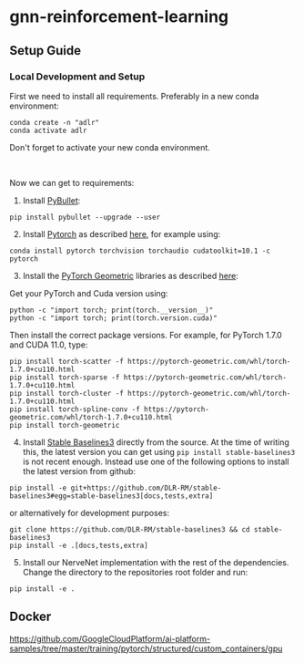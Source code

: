 # gnn-reinforcement-learning

## Setup Guide

### Local Development and Setup

First we need to install all requirements. Preferably in a new conda environment:
```
conda create -n "adlr"
conda activate adlr
```
Don't forget to activate your new conda environment.

<br/>

Now we can get to requirements:

1. Install [PyBullet](https://github.com/bulletphysics/bullet3):
```
pip install pybullet --upgrade --user
```

2. Install [Pytorch](https://pytorch.org/) as described [here](https://pytorch.org/get-started/locally/), for example using:
```
conda install pytorch torchvision torchaudio cudatoolkit=10.1 -c pytorch
```

3. Install the [PyTorch Geometric](https://github.com/rusty1s/pytorch_geometric) libraries as described [here](https://pytorch-geometric.readthedocs.io/en/latest/notes/installation.html):

Get your PyTorch and Cuda version using:
```
python -c "import torch; print(torch.__version__)"
python -c "import torch; print(torch.version.cuda)"
```
Then install the correct package versions. For example, for PyTorch 1.7.0 and CUDA 11.0, type:

```
pip install torch-scatter -f https://pytorch-geometric.com/whl/torch-1.7.0+cu110.html
pip install torch-sparse -f https://pytorch-geometric.com/whl/torch-1.7.0+cu110.html
pip install torch-cluster -f https://pytorch-geometric.com/whl/torch-1.7.0+cu110.html
pip install torch-spline-conv -f https://pytorch-geometric.com/whl/torch-1.7.0+cu110.html
pip install torch-geometric
```

4. Install [Stable Baselines3](https://github.com/DLR-RM/stable-baselines3) directly from the source.
At the time of writing this, the latest version you can get using `pip install stable-baselines3` is not recent enough.
Instead use one of the following options to install the latest version from github:
```
pip install -e git+https://github.com/DLR-RM/stable-baselines3#egg=stable-baselines3[docs,tests,extra]
```
or alternatively for development purposes:
```
git clone https://github.com/DLR-RM/stable-baselines3 && cd stable-baselines3
pip install -e .[docs,tests,extra]
```


5. Install our NerveNet implementation with the rest of the dependencies. Change the directory to the repositories root folder and run:
```
pip install -e .
```

## Docker
https://github.com/GoogleCloudPlatform/ai-platform-samples/tree/master/training/pytorch/structured/custom_containers/gpu

